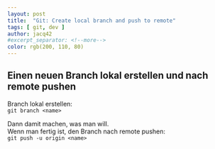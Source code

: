 ```yaml
---
layout: post
title:  "Git: Create local branch and push to remote"
tags: [ git, dev ]
author: jacq42
#excerpt_separator: <!--more-->
color: rgb(200, 110, 80)
---
```


## Einen neuen Branch lokal erstellen und nach remote pushen

Branch lokal erstellen:\
`git branch <name>`

Dann damit machen, was man will.\
Wenn man fertig ist, den Branch nach remote pushen:\
`git push -u origin <name>`